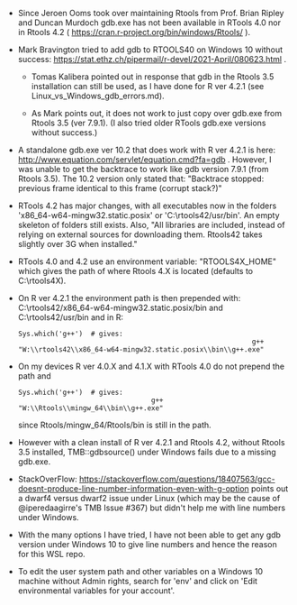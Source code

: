 
- Since Jeroen Ooms took over maintaining Rtools from Prof. Brian Ripley and Duncan Murdoch gdb.exe has not been available in 
    RTools 4.0 nor in Rtools 4.2 ( https://cran.r-project.org/bin/windows/Rtools/ ). 

- Mark Bravington tried to add gdb to RTOOLS40 on Windows 10 without success: https://stat.ethz.ch/pipermail/r-devel/2021-April/080623.html . 

   - Tomas Kalibera pointed out in response that gdb in the Rtools 3.5 installation can still be used, as I have done for R ver 4.2.1 (see Linux_vs_Windows_gdb_errors.md). 
      
    - As Mark points out, it does not work to just copy over gdb.exe from Rtools 3.5 (ver 7.9.1). (I also tried older RTools gdb.exe versions without success.)
    
- A standalone gdb.exe ver 10.2 that does work with R ver 4.2.1 is here: http://www.equation.com/servlet/equation.cmd?fa=gdb . 
    However, I was unable to get the backtrace to work like gdb version 7.9.1 (from Rtools 3.5). The 10.2 version only stated that:
    "Backtrace stopped: previous frame identical to this frame (corrupt stack?)"
    
- RTools 4.2 has major changes, with all executables now in the folders 'x86_64-w64-mingw32.static.posix' or 'C:\rtools42/usr/bin'. An empty skeleton
      of folders still exists. Also, "All libraries are included, instead of relying on external sources for downloading them. 
      Rtools42 takes slightly over 3G when installed."
      
- RTools 4.0 and 4.2 use an environment variable: "RTOOLS4X_HOME" which gives the path of where Rtools 4.X is located (defaults to C:\rtools4X).
 
- On R ver 4.2.1 the environment path is then prepended with: C:\rtools42/x86_64-w64-mingw32.static.posix/bin and C:\rtools42/usr/bin 
   and in R:
   
      Sys.which('g++')  # gives:
                                                                g++ 
      "W:\\rtools42\\x86_64-w64-mingw32.static.posix\\bin\\g++.exe" 
   
- On my devices R ver 4.0.X and 4.1.X with RTools 4.0 do not prepend the path and 
   
      Sys.which('g++')  # gives:
                                       g++ 
      "W:\\Rtools\\mingw_64\\bin\\g++.exe"
   
  since Rtools/mingw_64/Rtools/bin is still in the path.
  
- However with a clean install of R ver 4.2.1 and Rtools 4.2, without Rtools 3.5 installed, TMB::gdbsource() under Windows
    fails due to a missing gdb.exe.
    
- StackOverFlow: https://stackoverflow.com/questions/18407563/gcc-doesnt-produce-line-number-information-even-with-g-option
   points out a dwarf4 versus dwarf2 issue under Linux (which may be the cause of @iperedaagirre's TMB Issue #367) but didn't help me with line numbers under Windows.
   
- With the many options I have tried, I have not been able to get any gdb version under Windows 10 to give line numbers and hence the reason for this WSL repo.     
   
- To edit the user system path and other variables on a Windows 10 machine without Admin rights, search for 'env' and 
       click on 'Edit environmental variables for your account'.
     
